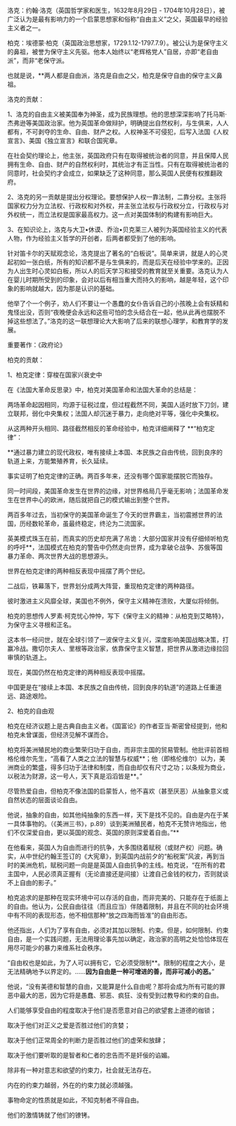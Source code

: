 洛克：约翰·洛克（英国哲学家和医生，1632年8月29日 - 1704年10月28日），被广泛认为是最有影响力的一个启蒙思想家和俗称“自由主义”之父，英国最早的经验主义者之一。

柏克：埃德蒙·柏克（英国政治思想家，1729.1.12-1797.7.9）。被公认为是保守主义的鼻祖，被誉为保守主义先驱。他本人始终以“老辉格党人”自居，亦即“老自由派”，而非“老保守派。

也就是说，**两人都是自由派，洛克是自由之父，柏克是保守自由的保守主义鼻祖。

  
洛克的贡献：

1、洛克的自由主义被美国奉为神圣，成为民族理想。他的思想深深影响了托马斯·杰弗逊等美国政治家。他为英国革命做辩护，明确提出自然权利，与生俱来，人人都有，不可剥夺的生命、自由、财产之权。人权神圣不可侵犯，后写入法国《人权宣言》、美国《独立宣言》和联合国宪章。

在社会契约理论上，他主张，英国政府只有在取得被统治者的同意，并且保障人民拥有生命、自由、财产的自然权利时，其统治才有正当性。只有在取得被统治者的同意时，社会契约才会成立，如果缺乏了这种同意，那么英国人民便有权推翻政府。

2、洛克的另一贡献是提出分权理论。要想保护人权一靠法制，二靠分权。主张将国家权力分为立法权、行政权和对外权，并主张立法权与行政权分立，行政权与对外权统一，而立法权是国家最高权力。这一点对美国体制的构建有影响巨大。

3、在知识论上，洛克与大卫•休谟、乔治•贝克莱三人被列为英国经验主义的代表人物，作为经验主义哲学的开创者，后两者都受到了他的影响。

针对笛卡尔的天赋观念论，洛克提出了著名的“白板说”。简单来讲，就是人的心灵起初如一张白纸，所有的知识都不是与生俱来的，而是后天在经验中学来的。正因为人出生时心灵如白板，所以人的后天学习和接受的教育就至关重要。洛克认为人在婴儿时期所受到的印象，会对以后有相当重大而持久的影响，越是年轻，这个印象的影响就越大，因为那是认识的基础。

他举了个一个例子，劝人们不要让一个愚蠢的女仆告诉自己的小孩晚上会有妖精和鬼怪出没，否则“夜晚便会永远和这些可怕的念头结合在一起，他从此再也摆脱不掉这些想法了。”洛克的这一联想理论大大影响了后来的联想心理学，和教育学的发展。

重要著作：《政府论》

  

柏克的贡献：

1、柏克定律：穿梭在国家兴衰史中

在《法国大革命反思录》中，柏克对美国革命和法国大革命的总结是：

两场革命起因相同，均源于征税过度，但过程截然不同，美国人适时放下刀剑，建立联邦，弱化中央集权；法国人却沉迷于暴力，走向绝对平等，强化中央集权。

从这两种开头相同、路径截然相反的革命经验中，柏克详细阐释了 **“柏克定律”：

**通过暴力建立的现代政权，唯有接续上本国、本民族之自由传统，回到良序的轨道上来，方能繁殖养育，长久延续。

事实证明了柏克定律的正确。两百多年来，还没有哪个国家能摆脱它而独存。

同一时间段，美国革命发生在世界的边缘，对世界格局几乎毫无影响；法国革命发生在世界中心的欧洲，随后就把自己的模式输出到整个世界。

两百多年过去，当初保守的美国革命诞生了今天的世界霸主，当初震撼世界的法国，历经数轮革命，虽最终稳定，终沦为二流国家。

英美模式珠玉在前，而真实的历史却充满了吊诡：大部分国家并没有仔细倾听柏克的呼吁**，法国模式在柏克的警告中仍然走向世界，成为拿破仑战争、苏俄等国暴力革命、两次世界大战的思想源头。

世界在柏克定律的两种相反表现中摇摆了两个世纪。

二战后，铁幕落下，世界划分成两大阵营，重现柏克定律的两种路径。

彼时激进主义风靡全球，美国也不例外，保守主义精神在溃败，大厦似将倾倒。

柏克的思想传人罗素·柯克忧心忡忡，写下《保守主义的精神：从柏克到艾略特》，为保守主义寻根和正名。

这本书一经问世，就在全球引领了一波保守主义复兴，深度影响美国战略决策，打赢冷战。撒切尔夫人、里根等政治家，依靠保守主义智慧，把世界从激进边缘拉回审慎的轨道上。

现在，美国仍然在柏克定律的两种相反表现中摇摆。

中国更是在“接续上本国、本民族之自由传统，回到良序的轨道”的道路上任重道远、路途艰险。



2、柏克的自由观

柏克在经济议题上是古典自由主义者。《国富论》的作者亚当·斯密曾经提到，他和柏克未曾谋面，但经济见解不谋而合。

柏克将美洲殖民地的商业繁荣归功于自由，而非宗主国的贸易管制。他批评前首相格伦维尔先生，“高看了人类之立法的智慧与权威**；他（即格伦维尔）以为，美洲商业的繁盛，得多归功于法律和制度，而自由却仅有尺寸之功；以条规为商业，以税法为财源，这一号人，天下真是滔滔皆是**。”

尽管热爱自由，但柏克不像法国的启蒙哲人，他不喜欢（甚至厌恶）从抽象意义或自然状态的层面谈论自由。

他说，抽象的自由，如其他纯抽象的东西一样，天下是找不见的。自由是内在于某一具体事物的。（《美洲三书》，p.89）谈到美洲殖民者，柏克不无赞许地指出，他们不仅深爱自由，更以英国的观念、英国的原则深爱着自由。”**

在他看来，英国人为自由而进行的抗争，大多围绕着赋税（或财产权）问题。确实，从中世纪约翰王签订的《大宪章》，到英国内战前夕的“船税案”风波，再到当时的美洲危机，赋税问题一向是是英国人自由抗争的主线。柏克说，“在所有的君主国中，人民必须真正握有（无论直接还是间接）让渡自己金钱的权力，否则就谈不上自由的影子。”

柏克追求的是那种在现实环境中可以存活的自由，而非完美的、只能存在于纸面上的自由。他认为，公民自由往往（而且应当）伴随着限制，并且在不同的社会环境中有不同的表现形态，他不相信那种“放之四海而皆准”的自由形态。

他还指出，人们为了享有自由，必须对其加以限制、约束。但是，如何限制、约束自由，是一个实践问题，无法用理论事先加以确定，政治家的高明之处恰恰体现在用尽可能少的暴力来维系社会秩序。

“自由权也是如此，为了人可以拥有它，它必须受限制**。限制的程度之大小，是无法精确地予以界定的。……**因为自由是一种可增进的善，而非可减小的恶。**”

他说，“没有美德和智慧的自由，又能算是什么自由呢？那将会成为所有可能的罪恶中最大的恶，因为它将是愚蠢、邪恶、疯狂、没有受到过教导和约束的自由。

人们能够享受自由的程度取决于他们是否愿意对自己的欲望套上道德的枷锁；

取决于他们对正义之爱是否胜过他们的贪婪；

取决于他们正常周全的判断力是否胜过他们的虚荣和放肆；

取决于他们要听取的是智者和仁者的忠告而不是奸佞的谄媚。

除非有一种对意志和欲望的约束力，社会就无法存在。

内在的约束力越弱，外在的约束力就必须越强。

事物命定的性质就是如此，不知克制者不得自由。

他们的激情铸就了他们的镣铐。